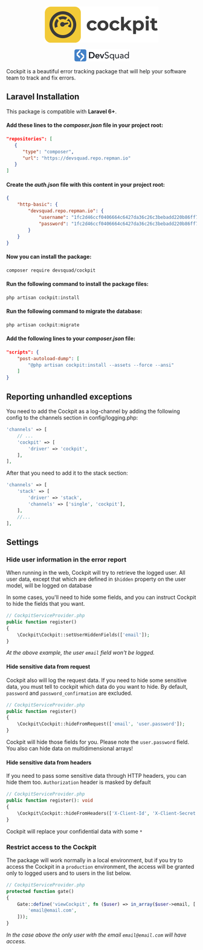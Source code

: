 <p align="center">
    <img src="https://github.com/devsquad-cockpit/laravel/blob/develop/cockpit-logo.png?raw=true" alt="Cockpit" title="Cockpit" width="300"/>
</p>

<p align="center" style="margin-top: 6px; margin-bottom: 10px;">
    <a href="https://devsquad.com">
        <img src="https://github.com/devsquad-cockpit/laravel/blob/develop/devsquad-logo.png?raw=true" alt="DevSquad" title="DevSquad" width="150"/>
    </a>
</p>

Cockpit is a beautiful error tracking package that will help your software team to track and fix errors.

## Laravel Installation

This package is compatible with **Laravel 6+**.

#### Add these lines to the _composer.json_ file in your project root:

```json
"repositories": [
   {
      "type": "composer",
      "url": "https://devsquad.repo.repman.io"
   }
]
```

#### Create the _auth.json_ file with this content in your project root:

```json
{
    "http-basic": {
        "devsquad.repo.repman.io": {
            "username": "1fc2d46ccf0406664c6427da36c26c3bebadd220b86ff7aed078def2ca03ebd6",
            "password": "1fc2d46ccf0406664c6427da36c26c3bebadd220b86ff7aed078def2ca03ebd6"
        }
    }
}
```

#### Now you can install the package:

```bash
composer require devsquad/cockpit
```

#### Run the following command to install the package files:

```bash
php artisan cockpit:install
```

#### Run the following command to migrate the database:

```bash
php artisan cockpit:migrate
```

#### Add the following lines to your _composer.json_ file:

```json
"scripts": {
    "post-autoload-dump": [
        "@php artisan cockpit:install --assets --force --ansi"
    ]
}
```

## Reporting unhandled exceptions
You need to add the Cockpit as a log-channel by adding the following config to the channels section in config/logging.php:

```php
'channels' => [
    // ...
    'cockpit' => [
        'driver' => 'cockpit',
    ],
],
```
After that you need to add it to the stack section:

```php
'channels' => [
    'stack' => [
        'driver' => 'stack',
        'channels' => ['single', 'cockpit'],
    ],
    //...
],
```

## Settings

### Hide user information in the error report

When running in the web, Cockpit will try to retrieve the logged user. All user data, except that which are defined in `$hidden` property on the user model, will be logged on database

In some cases, you'll need to hide some fields, and you can instruct Cockpit to hide the fields that you want.

```php
// CockpitServiceProvider.php
public function register()
{
    \Cockpit\Cockpit::setUserHiddenFields(['email']);
}
```

_At the above example, the user `email` field won't be logged._

#### Hide sensitive data from request
Cockpit also will log the request data. If you need to hide some sensitive data, you must tell to cockpit which data
do you want to hide. By default, `password` and `password_confirmation` are excluded.

```php
// CockpitServiceProvider.php
public function register()
{
    \Cockpit\Cockpit::hideFromRequest(['email', 'user.password']);
}
```

Cockpit will hide those fields for you. Please note the `user.password` field. You also can hide data on multidimensional arrays!

#### Hide sensitive data from headers
If you need to pass some sensitive data through HTTP headers, you can hide them too. `Authorization` header is masked by default

```php
// CockpitServiceProvider.php
public function register(): void
{
    \Cockpit\Cockpit::hideFromHeaders(['X-Client-Id', 'X-Client-Secret']);
}
```
Cockpit will replace your confidential data with some `*`

### Restrict access to the Cockpit

The package will work normally in a local environment, but if you try to access the Cockpit in a `production` environment, the access will be granted only to logged users and to users in the list below. 

```php
// CockpitServiceProvider.php
protected function gate()
{
    Gate::define('viewCockpit', fn ($user) => in_array($user->email, [
        'email@email.com',
    ]));
}
```

_In the case above the only user with the email `email@email.com` will have access._
